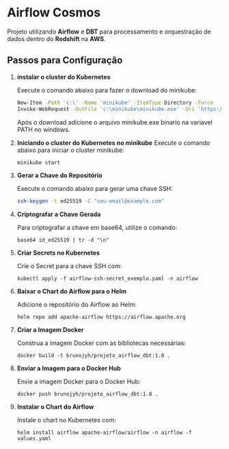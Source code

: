# Airflow Cosmos

Projeto utilizando **Airflow** e **DBT** para processamento e orquestração de dados dentro do **Redshift** na **AWS**.

## Passos para Configuração

1. **instalar o cluster do Kubernetes**

    Execute o comando abaixo para fazer o download do minikube:
    ```bash
    New-Item -Path 'c:\' -Name 'minikube' -ItemType Directory -Force
    Invoke-WebRequest -OutFile 'c:\minikube\minikube.exe' -Uri 'https://github.com/kubernetes/minikube/releases/latest/download/minikube-windows-amd64.exe' -UseBasicParsing
    ```

    Após o download adicione o arquivo minikube.exe binario na variavel PATH no windows.

2. **Iniciando o cluster do Kubernetes no minikube**
    Execute o comando abaixo para iniciar o cluster minikube:
    ```bash
    minikube start 
    ```

3. **Gerar a Chave do Repositório**

   Execute o comando abaixo para gerar uma chave SSH:

   ```bash
   ssh-keygen -t ed25519 -C "seu-email@example.com"
   ``` 

4. **Criptografar a Chave Gerada**

    Para criptografar a chave em base64, utilize o comando:

    ```bashbash
    base64 id_ed25519 | tr -d "\n"
    ```

5. **Criar Secrets no Kubernetes**

    Crie o Secret para a chave SSH com:
    
    ```bashbash
    kubectl apply -f airflow-ssh-secret_exemplo.yaml -n airflow
    ```

6. **Baixar o Chart do Airflow para o Helm**

    Adicione o repositório do Airflow ao Helm:
    
    ```bashbash
    helm repo add apache-airflow https://airflow.apache.org
    ```

7. **Criar a Imagem Docker**

    Construa a imagem Docker com as bibliotecas necessárias:
    
    ```bashbash
    docker build -t brunojyh/projeto_airflow_dbt:1.0 .
    ```

8. **Enviar a Imagem para o Docker Hub**

    Envie a imagem Docker para o Docker Hub:
    
    ```bashbash
    docker push brunojyh/projeto_airflow_dbt:1.0 .
    ```

9. **Instalar o Chart do Airflow**

    Instale o chart no Kubernetes com:
    
    ```bashbash
    helm install airflow apache-airflow/airflow -n airflow -f values.yaml
    ```
